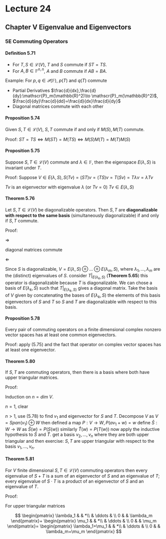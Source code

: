# Lecture 24

## Chapter V Eigenvalue and Eigenvectors

### 5E Commuting Operators

#### Definition 5.71

* For $T,S\in\mathscr{L}(V)$, $T$ and $S$ commute if $ST=TS$.
* For $A,B\in \mathbb{F}^{n,n}$, $A$ and $B$ commute if $AB=BA$.

Example: 
For $p,q\in \mathscr{P}(\mathbb{F})$, $p(T)$ and $q(T)$ commute

* Partial Derivatives $\frac{d}{dx},\frac{d}{dy}:\mathscr{P}_m(\mathbb{R}^2)\to \mathscr{P}_m(\mathbb{R}^2)$, $\frac{d}{dy}\frac{d}{dd}=\frac{d}{dx}\frac{d}{dy}$
* Diagonal matrices commute with each other

#### Proposition 5.74

Given $S,T\in \mathscr{L}(V)$, $S,T$ commute if and only if $M(S), M(T)$ commute.

Proof: $ST=TS\iff M(ST)=M(TS)\iff M(S)M(T)=M(T)M(S)$

#### Proposition 5.75

Suppose $S,T\in \mathscr{L}(V)$ commute and $\lambda\in \mathbb{F}$, then the eigenspace $E(\lambda, S)$ is invariant under $T$.

Proof:
Suppose $V\in E(\lambda, S), S(Tv)=(ST)v=(TS)v=T(Sv)=T\lambda v=\lambda Tv$

$Tv$ is an eigenvector with eigenvalue $\lambda$ (or $Tv=0$) $Tv\in E(\lambda, S)$

#### Theorem 5.76

Let $S,T\in \mathscr{L}(V)$ be diagonalizable operators. Then $S,T$ are **diagonalizable with respect to the same basis** (simultaneously diagonalizable) if and only if $S,T$ commute.

Proof: 

$\Rightarrow$ 

diagonal matrices commute

$\Leftarrow$ 

Since $S$ is diagonalizable, $V=E(\lambda, S)\oplus...\oplus E(\lambda_m,S)$, where $\lambda_1,...,\lambda_m$ are the (distinct) eigenvalues of $S$. consider $T\vert_{E(\lambda_k,S)}$ (**Theorem 5.65**) this operator is diagonalizable because $T$ is diagonalizable. We can chose a basis of $E(\lambda_k,S)$ such that $T\vert_{E(\lambda_k,S)}$ gives a diagonal matrix. Take the basis of $V$ given by concatenating the bases of $E(\lambda_k,S)$ the elements of this basis eigenvectors of $S$ and $T$ so $S$ and $T$ are diagonalizable with respect to this basis.

#### Proposition 5.78

Every pair of commuting operators on a finite dimensional complex nonzero vector spaces has at least one common eigenvectors.

Proof: apply (5.75) and the fact that operator on complex vector spaces has at least one eigenvector.

#### Theorem 5.80

If $S,T$ are commuting operators, then there is a basis where both have upper triangular matrices.

Proof:

Induction on $n=dim\ V$.

$n=1$, clear

$n>1$, use (5.78) to find $v_1$ and eigenvector for $S$ and $T$. Decompose $V$ as $V=Span(v_1)\oplus W$ then defined a map $P:V\to W,P(av_1+w)=w$ define $\hat{S}:W\to W$ as $\hat{S}(w)=P(S(w))$ similarly $\hat{T}(w)=P(T(w))$ now apply the inductive hypothesis to $\hat{S}$ and $\hat{T}$. get a basis $v_2,...,v_n$ where they are both upper triangular and then exercise: $S,T$ are upper triangular with respect to the basis $v_1,...,v_n$.

#### Theorem 5.81

For $V$ finite dimensional $S,T\in \mathscr{L}(V)$ commuting operators then every eigenvalue of $S+T$ is a sum of an eigenvector of $S$ and an eigenvalue of $T$; every eigenvalue of $S\cdot T$ is a product of an eigenvector of $S$ and an eigenvalue of $T$.

Proof:

For upper triangular matrices

$$
\begin{pmatrix}
    \lambda_1 & & *\\
    & \ddots & \\
    0 & & \lambda_m
\end{pmatrix}+
\begin{pmatrix}
    \mu_1 & & *\\
    & \ddots & \\
    0 & & \mu_m
\end{pmatrix}=
\begin{pmatrix}
    \lambda_1+\mu_1 & & *\\
    & \ddots & \\
    0 & & \lambda_m+\mu_m
\end{pmatrix}
$$